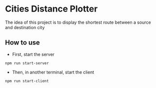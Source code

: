 # Cities Distance Plotter
The idea of this project is to display the shortest route between a source and destination city

## How to use
* First, start the server
```
npm run start-server
```

* Then, in another terminal, start the client
```
npm run start-client
```